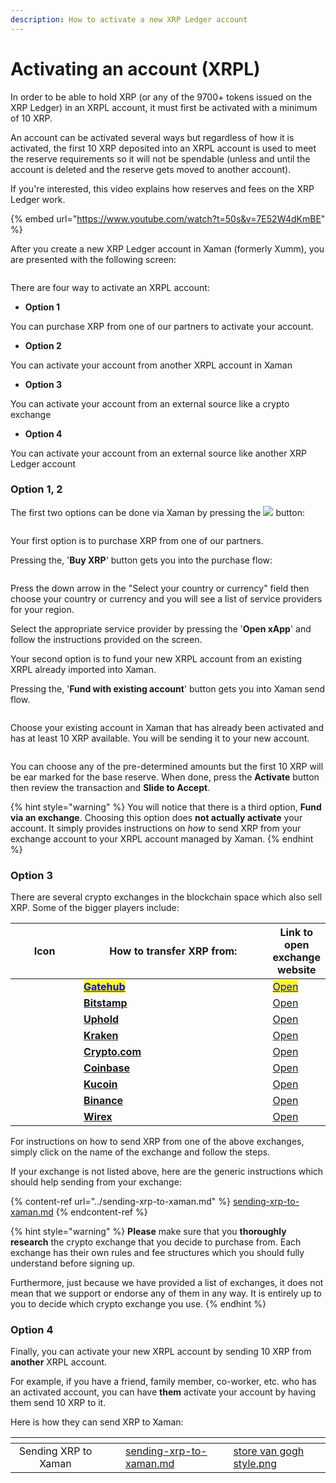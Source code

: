 ```yaml
---
description: How to activate a new XRP Ledger account
---
```


# Activating an account (XRPL)

In order to be able to hold XRP (or any of the 9700+ tokens issued on the XRP Ledger) in an XRPL account, it must first be activated with a minimum of 10 XRP.

An account can be activated several ways but regardless of how it is activated, the first 10 XRP deposited into an XRPL account is used to meet the reserve requirements so it will not be spendable (unless and until the account is deleted and the reserve gets moved to another account).

If you're interested, this video explains how reserves and fees on the XRP Ledger work.

{% embed url="https://www.youtube.com/watch?t=50s&v=7E52W4dKmBE" %}

After you create a new XRP Ledger account in Xaman (formerly Xumm), you are presented with the following screen:

<figure><img src="../../.gitbook/assets/Account activation - 2.png" alt=""><figcaption></figcaption></figure>

There are four way to activate an XRPL account:

* **Option 1**

You can purchase XRP from one of our partners to activate your account.

* **Option 2**

You can activate your account from another XRPL account in Xaman&#x20;

* **Option 3**

You can activate your account from an external source like a crypto exchange

* **Option 4**

You can activate your account from an external source like another XRP Ledger account

###

### **Option 1, 2**

The first two options can be done via Xaman by pressing the  ![](<../../.gitbook/assets/image (1) (1) (4).png>) button:

<figure><img src="../../.gitbook/assets/Account activation - 1.png" alt=""><figcaption></figcaption></figure>

Your first option is to purchase XRP from one of our partners.

Pressing the, '**Buy XRP**' button gets you into the purchase flow:

<figure><img src="../../.gitbook/assets/Buy and sell.png" alt=""><figcaption></figcaption></figure>

Press the down arrow in the "Select your country or currency" field then choose your country or currency and you will see a list of service providers for your region.

Select the appropriate service provider by pressing the '**Open xApp**' and follow the instructions provided on the screen.



Your second option is to fund your new XRPL account from an existing XRPL already imported into Xaman.

Pressing the, '**Fund with existing account**' button gets you into Xaman send flow.

<figure><img src="../../.gitbook/assets/Account activation - 3.png" alt=""><figcaption></figcaption></figure>

Choose your existing account in Xaman that has already been activated and has at least 10 XRP available. You will be sending it to your new account.

<figure><img src="../../.gitbook/assets/Account activation - 4  (1).png" alt=""><figcaption></figcaption></figure>

You can choose any of the pre-determined amounts but the first 10 XRP will be ear marked for the base reserve.  When done, press the **Activate** button then review the transaction and **Slide to Accept**.



{% hint style="warning" %}
You will notice that there is a third option, **Fund via an exchange**. Choosing this option does **not actually activate** your account. It simply provides instructions on _how_ to send XRP from your exchange account to your XRPL account managed by Xaman.
{% endhint %}



### Option 3

There are several crypto exchanges in the blockchain space which also sell XRP. Some of the bigger players include:

<table><thead><tr><th width="110.33333333333331" align="center">Icon</th><th width="343">How to transfer XRP from:</th><th>Link to open exchange website</th></tr></thead><tbody><tr><td align="center"><img src="../../.gitbook/assets/image (1) (1) (2) (1).png" alt="" data-size="line"></td><td><a href="from-gatehub.md"><mark style="color:blue;"><strong>Gatehub</strong></mark></a></td><td><a href="https://gatehub.net/"><mark style="color:blue;">Open</mark></a></td></tr><tr><td align="center"><img src="../../.gitbook/assets/image (1) (1) (1) (1) (2).png" alt=""></td><td><a href="from-bitstamp.md"><strong>Bitstamp</strong></a></td><td><a href="https://www.bitstamp.net/">Open</a></td></tr><tr><td align="center"><img src="../../.gitbook/assets/image (9) (1).png" alt="" data-size="line"></td><td><a href="from-uphold.md"><strong>Uphold</strong></a></td><td><a href="https://uphold.com/">Open</a></td></tr><tr><td align="center"><img src="../../.gitbook/assets/image (1) (3).png" alt=""></td><td><a href="from-kraken.md"><strong>Kraken</strong></a></td><td><a href="https://www.kraken.com/">Open</a></td></tr><tr><td align="center"><img src="../../.gitbook/assets/image (2) (1) (2) (1).png" alt=""></td><td><a href="from-crypto.com.md"><strong>Crypto.com</strong></a></td><td><a href="https://crypto.com/">Open</a></td></tr><tr><td align="center"><img src="../../.gitbook/assets/image (8) (2).png" alt="" data-size="line"></td><td><a href="from-coinbase.md"><strong>Coinbase</strong></a></td><td><a href="https://www.coinbase.com/">Open</a></td></tr><tr><td align="center"><img src="../../.gitbook/assets/image (1) (5).png" alt="" data-size="original"></td><td><a href="from-kucoin.md"><strong>Kucoin</strong></a></td><td><a href="https://www.kucoin.com/">Open</a></td></tr><tr><td align="center"><img src="../../.gitbook/assets/image (11) (1) (1).png" alt="" data-size="line"></td><td><a href="from-binance.md"><strong>Binance</strong></a></td><td><a href="https://www.binance.com/en">Open</a></td></tr><tr><td align="center"><img src="../../.gitbook/assets/wirex (1).png" alt=""></td><td><a href="broken-reference"><strong>Wirex</strong></a></td><td><a href="https://wirexapp.com/">Open</a></td></tr></tbody></table>

For instructions on how to send XRP from one of the above exchanges, simply click on the name of the exchange and follow the steps.

If your exchange is not listed above, here are the generic instructions which should help sending from your exchange:

{% content-ref url="../sending-xrp-to-xaman.md" %}
[sending-xrp-to-xaman.md](../sending-xrp-to-xaman.md)
{% endcontent-ref %}

{% hint style="warning" %}
**Please** make sure that you **thoroughly research** the crypto exchange that you decide to purchase from. Each exchange has their own rules and fee structures which you should fully understand before signing up.&#x20;

Furthermore, just because we have provided a list of exchanges, it does not mean that we support or endorse any of them in any way. It is entirely up to you to decide which crypto exchange you use.
{% endhint %}

### Option 4

Finally, you can activate your new XRPL account by sending 10 XRP from **another** XRPL account.

For example, if you have a friend, family member, co-worker, etc. who has an activated account, you can have **them** activate your account by having them send 10 XRP to it.

Here is how they can send XRP to Xaman:

<table data-view="cards"><thead><tr><th align="center"></th><th data-hidden></th><th data-hidden></th><th data-hidden data-card-target data-type="content-ref"></th><th data-hidden data-card-cover data-type="files"></th></tr></thead><tbody><tr><td align="center">Sending XRP to Xaman</td><td></td><td></td><td><a href="../sending-xrp-to-xaman.md">sending-xrp-to-xaman.md</a></td><td><a href="../../.gitbook/assets/store  van gogh style.png">store  van gogh style.png</a></td></tr></tbody></table>
